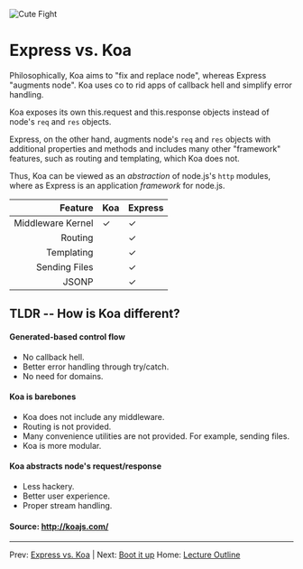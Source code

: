 ![Cute Fight](http://ak-hdl.buzzfed.com/static/2013-10/enhanced/webdr06/14/10/anigif_enhanced-buzz-1726-1381761781-16.gif)
# Express vs. Koa

Philosophically, Koa aims to "fix and replace node", whereas Express "augments node". Koa uses co to rid apps of callback hell and simplify error handling. 

Koa exposes its own this.request and this.response objects instead of node's `req` and `res` objects.

Express, on the other hand, augments node's `req` and `res` objects with additional properties and methods and includes many other "framework" features, such as routing and templating, which Koa does not.

Thus, Koa can be viewed as an *abstraction* of node.js's `http` modules, where as Express is an application *framework* for node.js.

| Feature           | Koa | Express |
|------------------:|-----|---------|
| Middleware Kernel | ✓   | ✓       |
| Routing           |     | ✓       |
| Templating        |     | ✓       |
| Sending Files     |     | ✓       |
| JSONP             |     | ✓       |

## TLDR -- How is Koa different?

#### Generated-based control flow

- No callback hell.
- Better error handling through try/catch.
- No need for domains.

#### Koa is barebones

- Koa does not include any middleware.
- Routing is not provided.
- Many convenience utilities are not provided. For example, sending files.
- Koa is more modular.

#### Koa abstracts node's request/response

- Less hackery.
- Better user experience.
- Proper stream handling.

#### Source: http://koajs.com/
________________________________

Prev: [Express vs. Koa](./express-vs-koa.md) | Next: [Boot it up](./boot-it-up.md)
Home: [Lecture Outline](../README.md)
